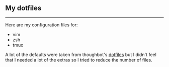 ## My dotfiles
-----

Here are my configuration files for:
- vim
- zsh
- tmux


A lot of the defaults were taken from thoughbot's [dotfiles][df] but I didn't
feel that I needed a lot of the extras so I tried to reduce the number of files.

[df]: https://github.com/thoughtbot/dotfiles

